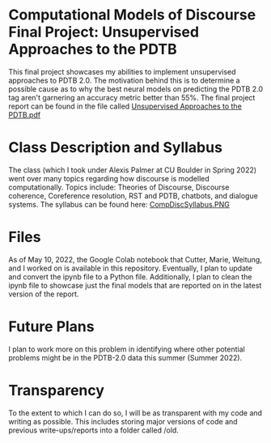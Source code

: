 # Computational Models of Discourse Final Project:  Unsupervised Approaches to the PDTB
This final project showcases my abilities to implement unsupervised approaches to PDTB 2.0.  The motivation behind this is to determine a possible cause as to why the best neural models on predicting the PDTB 2.0 tag aren't garnering an accuracy metric better than 55%. The final project report can be found in the file called [Unsupervised Approaches to the PDTB.pdf](https://github.com/xjseabrum/comp_disc_S22_proj/blob/main/Unsupervised%20Approaches%20to%20the%20PDTB.pdf)

# Class Description and Syllabus
The class (which I took under Alexis Palmer at CU Boulder in Spring 2022) went over many topics regarding how discourse is modelled computationally.  Topics include: Theories of Discourse, Discourse coherence, Coreference resolution, RST and PDTB, chatbots, and dialogue systems. The syllabus can be found here: [CompDiscSyllabus.PNG](https://github.com/xjseabrum/comp_disc_S22_proj/blob/main/CompDiscSyllabus.PNG)

# Files
As of May 10, 2022, the Google Colab notebook that Cutter, Marie, Weitung, and I worked on is available in this repository. Eventually, I plan to update and convert the ipynb file to a Python file. Additionally, I plan to clean the ipynb file to showcase just the final models that are reported on in the latest version of the report.

# Future Plans
I plan to work more on this problem in identifying where other potential problems might be in the PDTB-2.0 data this summer (Summer 2022).

# Transparency
To the extent to which I can do so, I will be as transparent with my code and writing as possible. This includes storing major versions of code and previous write-ups/reports into a folder called /old.
